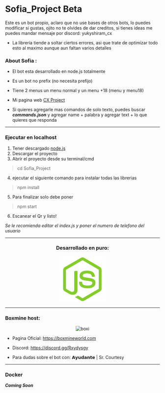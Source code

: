 # Sofia_Project Beta
Este es un bot propio, aclaro que no use bases de otros bots, lo puedes modificar si gustas, ojito no te olvides de dar creditos, si tienes ideas me puedes mandar mensaje por discord: yukyshiram_cx

- La libreria tiende a soltar ciertos errores, asi que trate de optimizar todo esto al maximo aunque aun faltan varios detalles

### About Sofia :

- El bot esta desarrollado en node.js totalmente

- Es un bot no prefix (no necesita prefijo)

- Tiene 2 menus un menu normal y un menu +18 (menu y menu18)

- Mi pagina web [CX Project](https://jesscx.boxmineworld.com/)

- Si quieres agregarle mas comandos de solo texto, puedes buscar ***commands.json*** y agregar name + palabra y agregar text + lo que quieres que responda

---
### Ejecutar en localhost
1. Tener descargado [node.js](https://nodejs.org/es/download)
2. Descargar el proyecto
3. Abrir el proyecto desde su terminal/cmd
> cd Sofia_Project
4. ejecutar el siguiente comando para instalar todas las librerias
> npm install
5. Para finalizar solo debe poner 
> npm start
6. Escanear el Qr y listo!

_Se le recomienda editar el index.js y poner el numero de telefono del usuario_

---
<div align="center">
    <h3>Desarrollado en puro:</h3>
    <img src="https://raw.githubusercontent.com/devicons/devicon/1119b9f84c0290e0f0b38982099a2bd027a48bf1/icons/nodejs/nodejs-original.svg" title="Node.JS" alt="Node" width="150" height="150"/>
</div>

---

### Boxmine host:

<div align="center">
    <img src="https://github.com/Yukyshiram/recursos_CDA/blob/main/boxmine.png" title="Boxmine" alt="boxi" width="250" height="250"/>
</div>

- Pagina Oficial: https://boxmineworld.com

- Discord: https://discord.gg/Rxydysgy
  
- Para dudas sobre el bot con: 𝗔𝘆𝘂𝗱𝗮𝗻𝘁𝗲 | Sr. Courtesy

---

### Docker

***Coming Soon***
